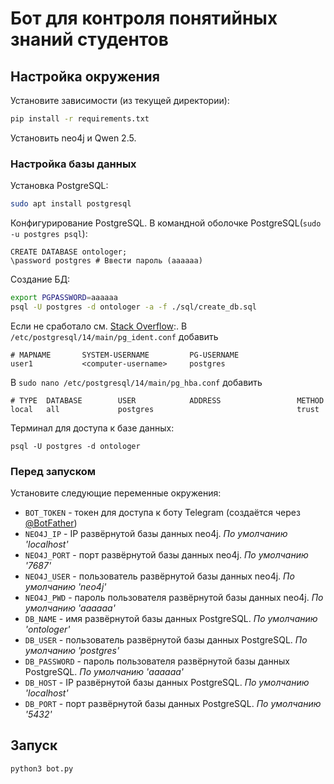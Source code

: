 # Бот для контроля понятийных знаний студентов

## Настройка окружения
Установите зависимости (из текущей директории):
```bash
pip install -r requirements.txt
```

Установить neo4j и Qwen 2.5.

### Настройка базы данных
Установка PostgreSQL:
```sh
sudo apt install postgresql
```

Конфигурирование PostgreSQL. В командной оболочке PostgreSQL(`sudo -u postgres psql`):
```psql
CREATE DATABASE ontologer;
\password postgres # Ввести пароль (aaaaaa)
```

Создание БД:
```sh
export PGPASSWORD=aaaaaa
psql -U postgres -d ontologer -a -f ./sql/create_db.sql
```
Если не сработало см. [Stack Overflow](https://stackoverflow.com/questions/69676009/psql-error-connection-to-server-on-socket-var-run-postgresql-s-pgsql-5432):.
В `/etc/postgresql/14/main/pg_ident.conf` добавить
```
# MAPNAME       SYSTEM-USERNAME         PG-USERNAME
user1           <computer-username>     postgres
```
В `sudo nano /etc/postgresql/14/main/pg_hba.conf` добавить
```
# TYPE  DATABASE        USER            ADDRESS                 METHOD
local   all             postgres                                trust
```

Терминал для доступа к базе данных:
```
psql -U postgres -d ontologer
```

### Перед запуском

Установите следующие переменные окружения:
* `BOT_TOKEN` - токен для доступа к боту Telegram (создаётся через [@BotFather](https://t.me/BotFather))
* `NEO4J_IP` - IP развёрнутой базы данных neo4j. *По умолчанию 'localhost'*
* `NEO4J_PORT` - порт развёрнутой базы данных neo4j. *По умолчанию '7687'*
* `NEO4J_USER` - пользователь развёрнутой базы данных neo4j. *По умолчанию 'neo4j'*
* `NEO4J_PWD` - пароль пользователя развёрнутой базы данных neo4j. *По умолчанию 'aaaaaa'*
* `DB_NAME` - имя развёрнутой базы данных PostgreSQL. *По умолчанию 'ontologer'*
* `DB_USER` - пользователь развёрнутой базы данных PostgreSQL. *По умолчанию 'postgres'*
* `DB_PASSWORD` - пароль пользователя развёрнутой базы данных PostgreSQL. *По умолчанию 'aaaaaa'*
* `DB_HOST` - IP развёрнутой базы данных PostgreSQL. *По умолчанию 'localhost'*
* `DB_PORT` - порт развёрнутой базы данных PostgreSQL. *По умолчанию '5432'*

## Запуск
```bash
python3 bot.py
```
